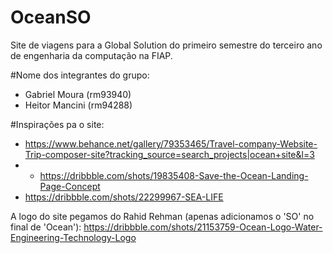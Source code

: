 # OceanSO
Site de viagens para a Global Solution do primeiro semestre do terceiro ano de engenharia da computação na FIAP.

#Nome dos integrantes do grupo:
- Gabriel Moura (rm93940)
- Heitor Mancini (rm94288)

#Inspirações pa o site:
- https://www.behance.net/gallery/79353465/Travel-company-Website-Trip-composer-site?tracking_source=search_projects|ocean+site&l=3
- - https://dribbble.com/shots/19835408-Save-the-Ocean-Landing-Page-Concept
- https://dribbble.com/shots/22299967-SEA-LIFE

A logo do site pegamos do Rahid Rehman (apenas adicionamos o 'SO' no final de 'Ocean'):
https://dribbble.com/shots/21153759-Ocean-Logo-Water-Engineering-Technology-Logo
